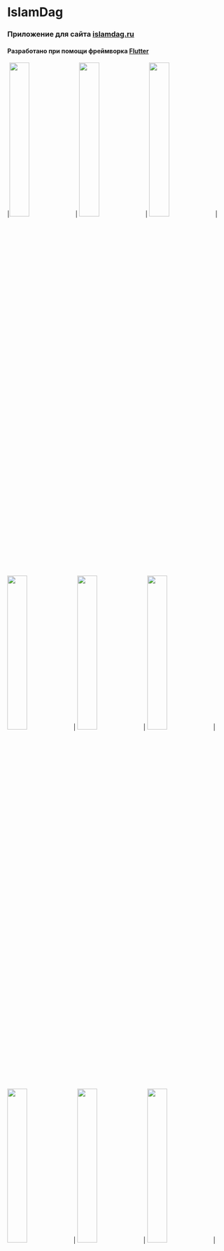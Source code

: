 # IslamDag

### Приложение для сайта [islamdag.ru](http://islamdag.ru/ "Перейти на сайт")

#### Разработано при помощи фреймворка [Flutter](https://flutter.dev/)

|<img src="https://github.com/glin94/islamdag/blob/master/Android_screenshots/Screenshot_2020-11-02-23-25-48-961_com.kaspisoft.islamdag.jpg" width="30%">| 
<img src="https://github.com/glin94/islamdag/blob/master/Android_screenshots/Screenshot_2020-11-02-23-25-59-658_com.kaspisoft.islamdag.jpg" width="30%">| 
<img src="https://github.com/glin94/islamdag/blob/master/Android_screenshots/Screenshot_2020-11-02-23-26-04-988_com.kaspisoft.islamdag.jpg" width="30%">|
<img src="https://github.com/glin94/islamdag/blob/master/Android_screenshots/Screenshot_2020-11-02-23-26-14-935_com.kaspisoft.islamdag.jpg" width="30%">|
<img src="https://github.com/glin94/islamdag/blob/master/Android_screenshots/Screenshot_2020-11-02-23-26-22-167_com.kaspisoft.islamdag.jpg" width="30%">|
<img src="https://github.com/glin94/islamdag/blob/master/Android_screenshots/Screenshot_2020-11-02-23-26-25-522_com.kaspisoft.islamdag.jpg" width="30%">|
<img src="https://github.com/glin94/islamdag/blob/master/Android_screenshots/Screenshot_2020-11-02-23-26-30-800_com.kaspisoft.islamdag.jpg" width="30%">|
<img src="https://github.com/glin94/islamdag/blob/master/Android_screenshots/Screenshot_2020-11-02-23-28-43-690_com.kaspisoft.islamdag.jpg" width="30%">|
<img src="https://github.com/glin94/islamdag/blob/master/Android_screenshots/Screenshot_2020-11-02-23-29-06-790_com.kaspisoft.islamdag.jpg" width="30%">|


